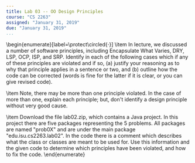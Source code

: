 ```yaml
---
title: Lab 03 -- OO Design Principles
course: "CS 2263"
assigned: "January 31, 2019"
due: "January 31, 2019"
...
```


\begin{enumerate}[label=\protect\circled{$\cdot$}]
\item In lecture, we discussed a number of software principles, including Encapsulate What Varies, DRY, LSP, OCP, ISP, and SRP. Identify in each of the following cases which if any of these principles are violated and if so, (a) justify your reasoning as to why that principle applies in a sentence or two, and (b) outline how the code can be corrected (words is fine for the latter if it is clear, or you can give revised code).

\item Note, there may be more than one principle violated. In the case of more than one, explain each principle; but, don't identify a design principle without very good cause.

\item Download the file lab02.zip, which contains a Java project. In this project there are five packages representing the 5 problems. All packages are named "prob0X" and are under the main package "edu.isu.cs2263.lab02". In the code there is a comment which describes what the class or classes are meant to be used for. Use this information and the given code to determine which principles have been violated, and how to fix the code.
\end{enumerate}
